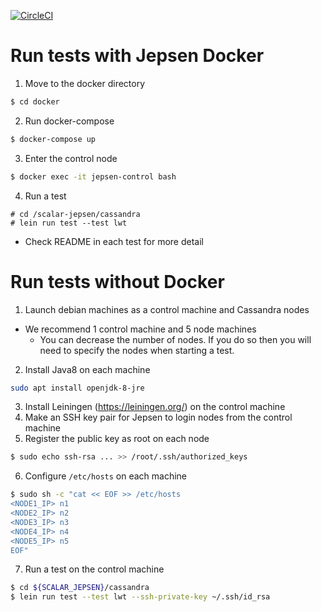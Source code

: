 [![CircleCI](https://circleci.com/gh/scalar-labs/scalar-jepsen/tree/master.svg?style=svg)](https://circleci.com/gh/scalar-labs/scalar-jepsen/tree/master)

# Run tests with Jepsen Docker
1. Move to the docker directory
```sh
$ cd docker
```
2. Run docker-compose
```sh
$ docker-compose up
```
3. Enter the control node
```sh
$ docker exec -it jepsen-control bash
```
4. Run a test
```
# cd /scalar-jepsen/cassandra
# lein run test --test lwt
```
  - Check README in each test for more detail

# Run tests without Docker
1. Launch debian machines as a control machine and Cassandra nodes
  - We recommend 1 control machine and 5 node machines
    - You can decrease the number of nodes. If you do so then you will need to specify the nodes when starting a test.
2. Install Java8 on each machine
```sh
sudo apt install openjdk-8-jre
```

3. Install Leiningen (https://leiningen.org/) on the control machine
4. Make an SSH key pair for Jepsen to login nodes from the control machine
5. Register the public key as root on each node

```sh
$ sudo echo ssh-rsa ... >> /root/.ssh/authorized_keys
```

6. Configure `/etc/hosts` on each machine

```sh
$ sudo sh -c "cat << EOF >> /etc/hosts
<NODE1_IP> n1
<NODE2_IP> n2
<NODE3_IP> n3
<NODE4_IP> n4
<NODE5_IP> n5
EOF"
```

7. Run a test on the control machine

```sh
$ cd ${SCALAR_JEPSEN}/cassandra
$ lein run test --test lwt --ssh-private-key ~/.ssh/id_rsa
```
